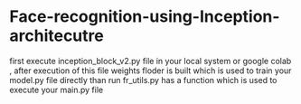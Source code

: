 # Face-recognition-using-Inception-architecutre
first execute inception_block_v2.py  file in your local system or google colab , after execution of this file weights floder is built which is used to train your model.py file directly
than run fr_utils.py has a function which is used to execute your main.py file 
